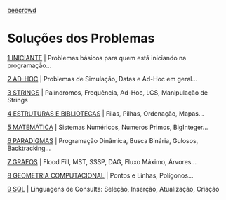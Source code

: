 [beecrowd](https://www.beecrowd.com.br)

# Soluções dos Problemas

[1 INICIANTE](/INICIANTE/) | Problemas básicos para quem está iniciando na programação...

[2 AD-HOC](/AD-HOC/) | Problemas de Simulação, Datas e Ad-Hoc em geral...

[3 STRINGS](/STRINGS/) | Palíndromos, Frequência, Ad-Hoc, LCS, Manipulação de Strings

[4 ESTRUTURAS E BIBLIOTECAS](/ESTRUTURAS/) | Filas, Pilhas, Ordenação, Mapas...

[5 MATEMÁTICA](/MATEMÁTICA/) | Sistemas Numéricos, Numeros Primos, BigInteger...

[6 PARADIGMAS](/PARADIGMAS/) | Programação Dinâmica, Busca Binária, Gulosos, Backtracking...

[7 GRAFOS]() | Flood Fill, MST, SSSP, DAG, Fluxo Máximo, Árvores...

[8 GEOMETRIA COMPUTACIONAL](/GEOMETRIA/) | Pontos e Linhas, Polígonos...

[9 SQL]() | Linguagens de Consulta: Seleção, Inserção, Atualização, Criação
